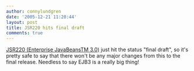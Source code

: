 ```yaml
---
author: connylundgren
date: '2005-12-21 11:20:44'
layout: post
title: JSR220 hits final draft
comments: true
---
```


[JSR220 (Enterprise JavaBeansTM 3.0)](http://jcp.org/en/jsr/detail?id=220)
just hit the status "final draft", so it's pretty safe to say that there won't
be any major changes from this to the final release. Needless to say EJB3 is a
really big thing!

